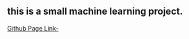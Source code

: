 ## this is a small machine learning project.
[Github Page Link- ](https://abhaychhani.github.io/data-creator/)
